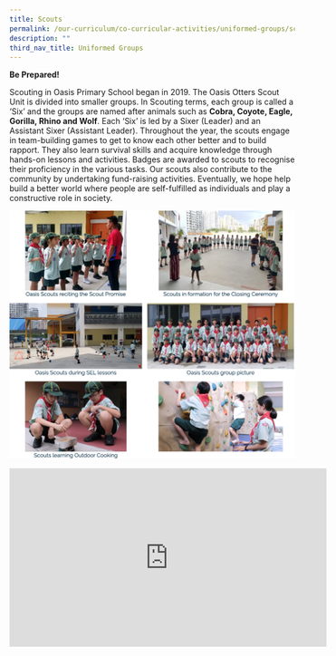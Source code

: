 ```yaml
---
title: Scouts
permalink: /our-curriculum/co-curricular-activities/uniformed-groups/scouts/
description: ""
third_nav_title: Uniformed Groups
---
```

**Be Prepared!**

Scouting in Oasis Primary School began in 2019. The Oasis Otters Scout Unit is divided into smaller groups. In Scouting terms, each group is called a ‘Six’ and the groups are named after animals such as **Cobra, Coyote, Eagle, Gorilla, Rhino and Wolf**. Each ‘Six’ is led by a Sixer (Leader) and an Assistant Sixer (Assistant Leader). Throughout the year, the scouts engage in team-building games to get to know each other better and to build rapport. They also learn survival skills and acquire knowledge through hands-on lessons and activities. Badges are awarded to scouts to recognise their proficiency in the various tasks. Our scouts also contribute to the community by undertaking fund-raising activities. Eventually, we hope help build a better world where people are self-fulfilled as individuals and play a constructive role in society.

![](/images/scout1.png)

<iframe width="560" height="315" src="https://www.youtube.com/embed/PV12Evd-vLk" title="YouTube video player" frameborder="0" allow="accelerometer; autoplay; clipboard-write; encrypted-media; gyroscope; picture-in-picture" allowfullscreen></iframe>